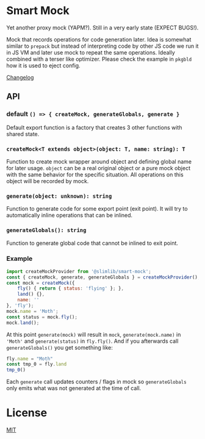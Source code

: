 # Smart Mock

Yet another proxy mock (YAPM?). Still in a very early state (EXPECT BUGS!).

Mock that records operations for code generation later. Idea is somewhat similar to `prepack` but instead of interpreting code by other JS code we run it in JS VM and later use mock to repeat the same operations. Ideally combined with a terser like optimizer. Please check the example in `pkgbld` how it is used to eject config.

[Changelog](./CHANGELOG.md)

## API

### default `() => { createMock, generateGlobals, generate }`

Default export function is a factory that creates 3 other functions with shared state.

### `createMock<T extends object>(object: T, name: string): T`

Function to create mock wrapper around object and defining global name for later usage. `object` can be a real original object or a pure mock object with the same behavior for the specific situation. All operations on this object will be recorded by mock.

### `generate(object: unknown): string`

Function to generate code for some export point (exit point). It will try to automatically inline operations that can be inlined.

### `generateGlobals(): string`

Function to generate global code that cannot be inlined to exit point.

### Example

```javascript
import createMockProvider from '@slimlib/smart-mock';
const { createMock, generate, generateGlobals } = createMockProvider();
const mock = createMock({
    fly() { return { status: 'flying' }; },
    land() {},
    name: ''
}, 'fly');
mock.name = 'Moth';
const status = mock.fly();
mock.land();
```

At this point `generate(mock)` will result in `mock`, `generate(mock.name)` in `'Moth'` and `generate(status)` in `fly.fly()`. And if you afterwards call `generateGlobals()` you get something like:

```javascript
fly.name = "Moth"
const tmp_0 = fly.land
tmp_0()
```

Each `generate` call updates counters / flags in mock so `generateGlobals` only emits what was not generated at the time of call.

# License

[MIT](https://github.com/kshutkin/slimlib/blob/main/LICENSE)
